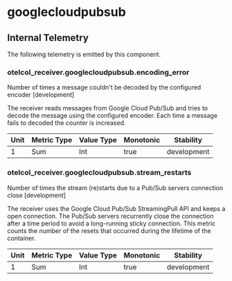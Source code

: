 [comment]: <> (Code generated by mdatagen. DO NOT EDIT.)

# googlecloudpubsub

## Internal Telemetry

The following telemetry is emitted by this component.

### otelcol_receiver.googlecloudpubsub.encoding_error

Number of times a message couldn't be decoded by the configured encoder [development]

The receiver reads messages from Google Cloud Pub/Sub and tries to decode the message using the configured
encoder. Each time a message fails to decoded the counter is increased.


| Unit | Metric Type | Value Type | Monotonic | Stability |
| ---- | ----------- | ---------- | --------- | --------- |
| 1 | Sum | Int | true | development |

### otelcol_receiver.googlecloudpubsub.stream_restarts

Number of times the stream (re)starts due to a Pub/Sub servers connection close [development]

The receiver uses the Google Cloud Pub/Sub StreamingPull API and keeps a open connection. The Pub/Sub servers
recurrently close the connection after a time period to avoid a long-running sticky connection. This metric
counts the number of the resets that occurred during the lifetime of the container.


| Unit | Metric Type | Value Type | Monotonic | Stability |
| ---- | ----------- | ---------- | --------- | --------- |
| 1 | Sum | Int | true | development |
